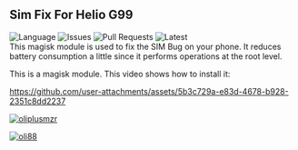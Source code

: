 ## Sim Fix For Helio G99
![Language](https://img.shields.io/github/languages/top/oliplusmzr/Sim_Fix_For_G99)
![Issues](https://img.shields.io/github/issues/oliplusmzr/Sim_Fix_For_G99)
![Pull Requests](https://img.shields.io/github/issues-pr/oliplusmzr/Sim_Fix_For_G99)
![Latest](https://img.shields.io/github/v/release/oliplusmzr/Sim_Fix_For_G99)
<br>
This magisk module is used to fix the SIM Bug on your phone. It reduces battery consumption a little since it performs operations at the root level. 

This is a magisk module. This video shows how to install it:

https://github.com/user-attachments/assets/5b3c729a-e83d-4678-b928-2351c8dd2237


<p align="left"> <a href="https://github.com/ryo-ma/github-profile-trophy"><img src="https://github-profile-trophy.vercel.app/?username=oliplusmzr" alt="oliplusmzr" /></a> </p>

<p align="left"> <a href="https://t.me/SamsungA24TR" target="blank"><img src="https://img.shields.io/logo=twitter&style=for-the-badge" alt="oli88" /></a> </p> 
